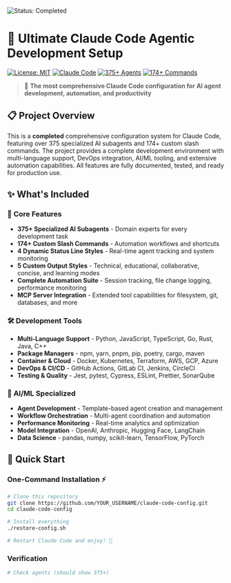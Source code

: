 ![Status: Completed](https://img.shields.io/badge/status-completed-brightgreen)

# 🚀 Ultimate Claude Code Agentic Development Setup

[![License: MIT](https://img.shields.io/badge/License-MIT-yellow.svg)](https://opensource.org/licenses/MIT) [![Claude Code](https://img.shields.io/badge/Claude%20Code-Ready-blue.svg)](https://claude.ai/code) [![375+ Agents](https://img.shields.io/badge/Agents-375%2B-green.svg)]() [![174+ Commands](https://img.shields.io/badge/Commands-174%2B-orange.svg)]()

> 🤖 **The most comprehensive Claude Code configuration for AI agent development, automation, and productivity**

## 📋 Project Overview

This is a **completed** comprehensive configuration system for Claude Code, featuring over 375 specialized AI subagents and 174+ custom slash commands. The project provides a complete development environment with multi-language support, DevOps integration, AI/ML tooling, and extensive automation capabilities. All features are fully documented, tested, and ready for production use.

## ✨ What's Included

### 🎯 **Core Features**

- **375+ Specialized AI Subagents** - Domain experts for every development task
- **174+ Custom Slash Commands** - Automation workflows and shortcuts
- **4 Dynamic Status Line Styles** - Real-time agent tracking and system monitoring
- **5 Custom Output Styles** - Technical, educational, collaborative, concise, and learning modes
- **Complete Automation Suite** - Session tracking, file change logging, performance monitoring
- **MCP Server Integration** - Extended tool capabilities for filesystem, git, databases, and more

### 🛠️ **Development Tools**

- **Multi-Language Support** - Python, JavaScript, TypeScript, Go, Rust, Java, C++
- **Package Managers** - npm, yarn, pnpm, pip, poetry, cargo, maven
- **Container & Cloud** - Docker, Kubernetes, Terraform, AWS, GCP, Azure
- **DevOps & CI/CD** - GitHub Actions, GitLab CI, Jenkins, CircleCI
- **Testing & Quality** - Jest, pytest, Cypress, ESLint, Prettier, SonarQube

### 🤖 **AI/ML Specialized**

- **Agent Development** - Template-based agent creation and management
- **Workflow Orchestration** - Multi-agent coordination and automation
- **Performance Monitoring** - Real-time analytics and optimization
- **Model Integration** - OpenAI, Anthropic, Hugging Face, LangChain
- **Data Science** - pandas, numpy, scikit-learn, TensorFlow, PyTorch

## 🚀 Quick Start

### **One-Command Installation** ⚡

```bash
# Clone this repository
git clone https://github.com/YOUR_USERNAME/claude-code-config.git
cd claude-code-config

# Install everything
./restore-config.sh

# Restart Claude Code and enjoy! 🎉
```

### **Verification**

```bash
# Check agents (should show 375+)
